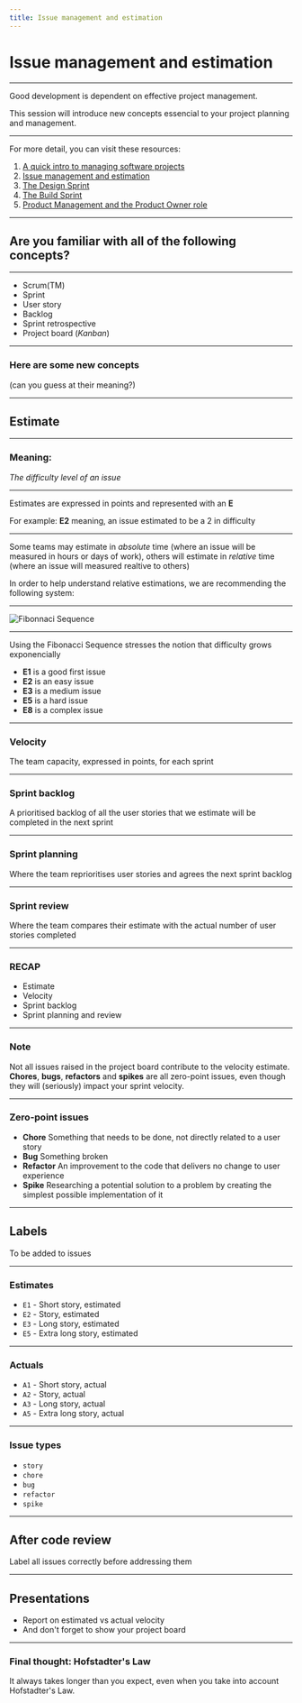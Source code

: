 ```yaml
---
title: Issue management and estimation
---
```


# Issue management and estimation

---

Good development is dependent on effective project management.

This session will introduce new concepts essencial to your project planning and management.

---

For more detail, you can visit these resources: 

1. [A quick intro to managing software projects](../proj-mgmt)
2. [Issue management and estimation](../estimation)
3. [The Design Sprint](../design-sprint)
4. [The Build Sprint](../build-sprint)
5. [Product Management and the Product Owner role](../prod-mgmt)

---

## Are you familiar with all of the following concepts?

---

- Scrum(TM)
- Sprint
- User story
- Backlog
- Sprint retrospective
- Project board (*Kanban*)

---

### Here are some new concepts

(can you guess at their meaning?)

---

## Estimate

---
### Meaning:
*The difficulty level of an issue*

---

Estimates are expressed in points and represented with an **E** 

For example: **E2** meaning, an issue estimated to be a 2 in difficulty

---

Some teams may estimate in _absolute_ time (where an issue will be measured in hours or days of work), others will estimate in _relative_ time (where an issue will measured realtive to others)

In order to help understand relative estimations, we are recommending the following system:

---

![Fibonnaci Sequence](https://tecadmin.net/wp-content/uploads/2023/06/Fibonacci-sequence.png)

---

Using the Fibonacci Sequence stresses the notion that difficulty grows exponencially

- **E1** is a good first issue
- **E2** is an easy issue
- **E3** is a medium issue
- **E5** is a hard issue
- **E8** is a complex issue

---

### Velocity

The team capacity, expressed in points, for each sprint

---

### Sprint backlog

A prioritised backlog of all the user stories that we estimate will be completed in the next sprint

---

### Sprint planning

Where the team reprioritises user stories and agrees the next sprint backlog

---

### Sprint review

Where the team compares their estimate with the actual number of user stories completed

---

### RECAP

- Estimate
- Velocity
- Sprint backlog
- Sprint planning and review

---

### Note

Not all issues raised in the project board contribute to the velocity estimate. **Chores**, **bugs**, **refactors** and **spikes** are all zero-point issues, even though they will (seriously) impact your sprint velocity.

---

### Zero-point issues

- **Chore** Something that needs to be done, not directly related to a user story
- **Bug** Something broken
- **Refactor** An improvement to the code that delivers no change to user experience
- **Spike** Researching a potential solution to a problem by creating the simplest possible implementation of it

---

## Labels

To be added to issues

---

### Estimates

- `E1` - Short story, estimated
- `E2` - Story, estimated
- `E3` - Long story, estimated
- `E5` - Extra long story, estimated

---

### Actuals

- `A1` - Short story, actual
- `A2` - Story, actual
- `A3` - Long story, actual
- `A5` - Extra long story, actual

---

### Issue types

- `story`
- `chore`
- `bug`
- `refactor`
- `spike`

---

## After code review

Label all issues correctly before addressing them

---

## Presentations

- Report on estimated vs actual velocity
- And don't forget to show your project board

---

### Final thought: Hofstadter's Law

It always takes longer than you expect, even when you take into account Hofstadter's Law.
